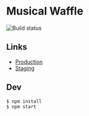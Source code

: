 # Musical Waffle

![Build status](https://travis-ci.com/sourcier/musical-waffle.svg?branch=master)

## Links

- [Production](https://sourcier.uk/)
- [Staging](https://d1jdni2enio11g.cloudfront.net/)

## Dev

```bash
$ npm install
$ npm start
```
